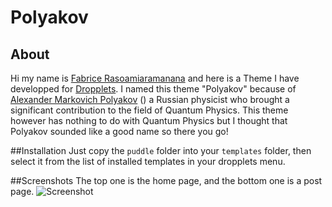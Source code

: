 
Polyakov
======

## About
Hi my name is [Fabrice Rasoamiaramanana](https://ca.linkedin.com/in/frasoamiaramanana) and here is a Theme I have developped for [Dropplets](http://dropplets.com). I named this theme "Polyakov" because of [Alexander Markovich Polyakov](http://en.wikipedia.org/wiki/Alexander_Markovich_Polyakov) () a Russian physicist who brought a significant contribution to the field of Quantum Physics. This theme however has nothing to do with Quantum Physics but I thought that Polyakov sounded like a good name so there you go!

##Installation
Just copy the `puddle` folder into your `templates` folder, then select it from the list of installed templates in your dropplets menu.

##Screenshots
The top one is the home page, and the bottom one is a post page.
![Screenshot](https://raw.github.com/jacksondc/puddle/master/puddle/screenshot.jpg)
